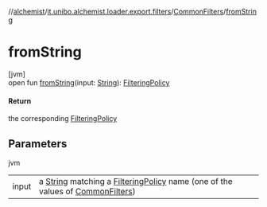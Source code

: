 //[alchemist](../../../index.md)/[it.unibo.alchemist.loader.export.filters](../index.md)/[CommonFilters](index.md)/[fromString](from-string.md)

# fromString

[jvm]\
open fun [fromString](from-string.md)(input: [String](https://docs.oracle.com/javase/8/docs/api/java/lang/String.html)): [FilteringPolicy](../../it.unibo.alchemist.loader.export/-filtering-policy/index.md)

#### Return

the corresponding [FilteringPolicy](../../it.unibo.alchemist.loader.export/-filtering-policy/index.md)

## Parameters

jvm

| | |
|---|---|
| input | a [String](https://docs.oracle.com/javase/8/docs/api/java/lang/String.html) matching a [FilteringPolicy](../../it.unibo.alchemist.loader.export/-filtering-policy/index.md) name (one of the values of [CommonFilters](index.md)) |
